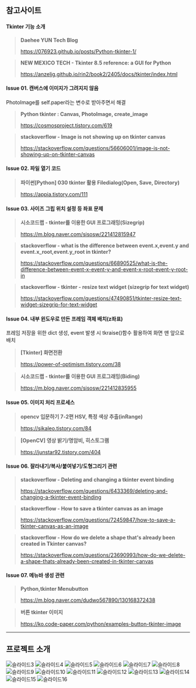 ## 참고사이트

#### __Tkinter 기능 소개__

>__Daehee YUN Tech Blog__
>
> https://076923.github.io/posts/Python-tkinter-1/

>__NEW MEXICO TECH - Tkinter 8.5 reference: a GUI for Python__
>
> https://anzeljg.github.io/rin2/book2/2405/docs/tkinter/index.html


#### __Issue 01. 캔버스에 이미지가 그려지지 않음__
PhotoImage를 self.paper라는 변수로 받아주면서 해결

> __Python tkinter : Canvas, PhotoImage, create_image__
> 
> https://cosmosproject.tistory.com/619

>__stackoverflow - Image is not showing up on tkinter canvas__
>
> https://stackoverflow.com/questions/56606001/image-is-not-showing-up-on-tkinter-canvas


#### __Issue 02. 파일 열기 코드__

>__파이썬[Python] 030 tkinter 활용 Filedialog(Open, Save, Directory)__
>
> https://appia.tistory.com/111


#### __Issue 03. 사이즈 그립 위치 설정 등 좌표 문제__

> __시소코드랩 - tkinter를 이용한 GUI 프로그래밍(Sizegrip)__
>
> https://m.blog.naver.com/sisosw/221412815947 

>__stackoverflow - what is the difference between event.x,event.y and event.x_root,event.y_root in tkinter?__
>
> https://stackoverflow.com/questions/66890525/what-is-the-difference-between-event-x-event-y-and-event-x-root-event-y-root-in

>__stackoverflow - tkinter - resize text widget (sizegrip for text widget)__
>
> https://stackoverflow.com/questions/47490851/tkinter-resize-text-widget-sizegrip-for-text-widget


#### __Issue 04. 내부 윈도우로 만든 프레임 객체 배치(z좌표)__
프레임 저장을 위한 dict 생성, event 발생 시 tkraise()함수 활용하여 화면 맨 앞으로 배치

> __[Tkinter] 화면전환__
>
> https://power-of-optimism.tistory.com/38

> __시소코드랩 - tkinter를 이용한 GUI 프로그래밍(Biding)__
>
> https://m.blog.naver.com/sisosw/221412835955


#### __Issue 05. 이미지 처리 프로세스__

> __opencv 입문하기 7-2편 HSV, 특정 색상 추출(inRange)__
>
> https://sikaleo.tistory.com/84

> __[OpenCV] 영상 밝기/명암비, 히스토그램__
>
> https://junstar92.tistory.com/404


#### __Issue 06. 잘라내기/복사/붙여넣기/도형그리기 관련__

> __stackoverflow - Deleting and changing a tkinter event binding__
>
> https://stackoverflow.com/questions/6433369/deleting-and-changing-a-tkinter-event-binding

> __stackoverflow - How to save a tkinter canvas as an image__
> 
> https://stackoverflow.com/questions/72459847/how-to-save-a-tkinter-canvas-as-an-image

> __stackoverflow - How do we delete a shape that's already been created in Tkinter canvas?__
> 
> https://stackoverflow.com/questions/23690993/how-do-we-delete-a-shape-thats-already-been-created-in-tkinter-canvas


#### __Issue 07. 메뉴바 생성 관련__

> __Python,tkinter Menubutton__
> 
> https://m.blog.naver.com/dudwo567890/130168372438

> __버튼 tkinter 이미지__
> 
> https://ko.code-paper.com/python/examples-button-tkinter-image



---

## 프로젝트 소개
![슬라이드3](https://user-images.githubusercontent.com/101074063/195031028-6c545b95-38e5-4112-a07a-2dc06a40de32.PNG)
![슬라이드4](https://user-images.githubusercontent.com/101074063/195031033-ab9c15f1-bf11-49b9-be89-18bed8a3f6d5.PNG)
![슬라이드5](https://user-images.githubusercontent.com/101074063/195031037-71a2e2c0-d44e-4670-8a91-72fc44298ba2.PNG)
![슬라이드6](https://user-images.githubusercontent.com/101074063/195031040-af417eda-3706-4528-bbaf-2007f9ae3a22.PNG)
![슬라이드7](https://user-images.githubusercontent.com/101074063/195031053-86c827c1-11b7-40b8-bd66-dcdbcd26ac70.PNG)
![슬라이드8](https://user-images.githubusercontent.com/101074063/195031058-6479fc4d-3a06-443b-8e24-8cf689020ebc.PNG)
![슬라이드9](https://user-images.githubusercontent.com/101074063/195031062-49378902-100a-47b2-b0c9-310510d0cffc.PNG)
![슬라이드10](https://user-images.githubusercontent.com/101074063/195031066-6d5942fb-9d5d-4454-b647-72d23f998648.PNG)
![슬라이드11](https://user-images.githubusercontent.com/101074063/195031071-83d85000-5fde-42b9-bb94-031507d5802f.PNG)
![슬라이드12](https://user-images.githubusercontent.com/101074063/195031074-146ed821-cbb1-46f7-8181-748d53125dba.PNG)
![슬라이드13](https://user-images.githubusercontent.com/101074063/195031076-df5a4214-66a7-44d3-b76f-bc46294eb617.PNG)
![슬라이드14](https://user-images.githubusercontent.com/101074063/195031080-74662774-6bd1-4fac-a522-7cffc64f8568.PNG)
![슬라이드15](https://user-images.githubusercontent.com/101074063/195031082-e9e5057f-4386-46cc-a3d8-69515bc264a8.PNG)
![슬라이드16](https://user-images.githubusercontent.com/101074063/195031084-f1c56bc3-de5b-4d24-aa44-1a3fc6e6c235.PNG)
